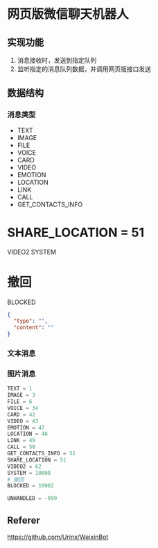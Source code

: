 # 网页版微信聊天机器人

## 实现功能
1. 消息接收时，发送到指定队列
2. 监听指定的消息队列数据，并调用网页版接口发送

## 数据结构

### 消息类型

- TEXT
- IMAGE
- FILE
- VOICE
- CARD
- VIDEO
- EMOTION
- LOCATION
- LINK
- CALL
- GET_CONTACTS_INFO
# SHARE_LOCATION = 51
VIDEO2
SYSTEM
# 撤回
BLOCKED

```json
{
  "type": "",
  "content": ""
}
```

### 文本消息

### 图片消息

```python
TEXT = 1
IMAGE = 3
FILE = 6
VOICE = 34
CARD = 42
VIDEO = 43
EMOTION = 47
LOCATION = 48
LINK = 49
CALL = 50
GET_CONTACTS_INFO = 51
SHARE_LOCATION = 51
VIDEO2 = 62
SYSTEM = 10000
# 撤回
BLOCKED = 10002

UNHANDLED = -999
```

## Referer

https://github.com/Urinx/WeixinBot

